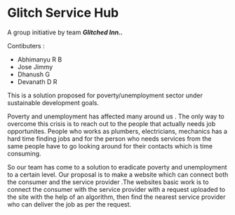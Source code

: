# Glitch Service Hub

A group initiative by team **_Glitched Inn.._**
 

Contibuters : 
- Abhimanyu R B
- Jose Jimmy
- Dhanush G
- Devanath D R

 This is a solution proposed for poverty/unemployment sector under sustainable development goals.
 
 Poverty and unemployment has affected many around us . The only way to overcome this crisis is to reach out to the people that actually needs job opportunites. People who works as plumbers, electricians, mechanics has a hard time finding jobs and for the person who needs services from the same people have to go looking around for their contacts which is time consuming.

 So our team has come to a solution to eradicate poverty and unemployment to a certain level. Our proposal is to make a website which can connect both the consumer and the service provider .The websites basic work is to connect the consumer with the service provider with a request uploaded to the site with the help of an algorithm, then find the nearest service provider who can deliver the job as per the request.
